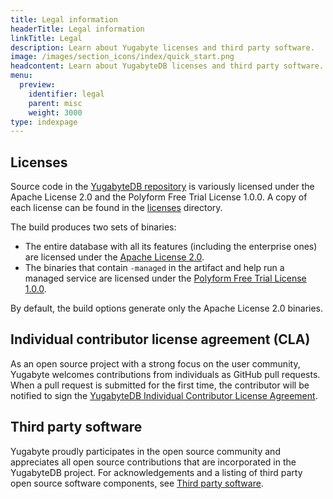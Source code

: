 ```yaml
---
title: Legal information
headerTitle: Legal information
linkTitle: Legal
description: Learn about Yugabyte licenses and third party software.
image: /images/section_icons/index/quick_start.png
headcontent: Learn about YugabyteDB licenses and third party software.
menu:
  preview:
    identifier: legal
    parent: misc
    weight: 3000
type: indexpage
---
```

## Licenses

Source code in the [YugabyteDB repository](https://github.com/yugabyte/yugabyte-db/) is variously licensed under the Apache License 2.0 and the Polyform Free Trial License 1.0.0. A copy of each license can be found in the [licenses](https://github.com/yugabyte/yugabyte-db/tree/master/licenses) directory.

The build produces two sets of binaries:

- The entire database with all its features (including the enterprise ones) are licensed under the [Apache License 2.0](https://github.com/yugabyte/yugabyte-db/blob/master/licenses/APACHE-LICENSE-2.0.txt).
- The binaries that contain `-managed` in the artifact and help run a managed service are licensed under the [Polyform Free Trial License 1.0.0](https://github.com/yugabyte/yugabyte-db/blob/master/licenses/POLYFORM-FREE-TRIAL-LICENSE-1.0.0.txt).

By default, the build options generate only the Apache License 2.0 binaries.

## Individual contributor license agreement (CLA)

As an open source project with a strong focus on the user community, Yugabyte welcomes contributions from individuals as GitHub pull requests. When a pull request is submitted for the first time, the contributor will be notified to sign the [YugabyteDB Individual Contributor License Agreement](https://cla-assistant.io/yugabyte/yugabyte-db).

## Third party software

Yugabyte proudly participates in the open source community and appreciates all open source contributions that are incorporated in the YugabyteDB project. For acknowledgements and a listing of third party open source software components, see [Third party software](./third-party-software).
